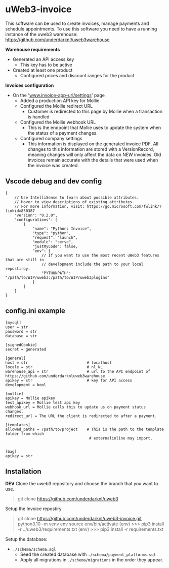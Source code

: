 # uWeb3-invoice

This software can be used to create invoices, manage payments and schedule appointments.
To use this software you need to have a running instance of the uweb3 warehouse: https://github.com/underdarknl/uweb3warehouse

**Warehouse requirements**
- Generated an API access key
  - This key has to be active
- Created at least one product
  -  Configured prices and discount ranges for the product

**Invoices configuration**
- On the 'www.invoice-app-url/settings' page
  - Added a production API key for Mollie
  - Configured the Mollie redirect URL
    - Customer is redirected to this page by Mollie when a transaction is handled
  - Configured the Mollie webhook URL
    - This is the endpoint that Mollie uses to update the system when the status of a payment changes.
  - Configured company settings
    - This information is displayed on the generated invoice PDF. All changes to this information are stored with a VersionRecord, meaning changes will only affect the data on NEW invoices. Old invoices remain accurate with the details that were used when the invoice was created.

## Vscode debug and dev config
```
{
    // Use IntelliSense to learn about possible attributes.
    // Hover to view descriptions of existing attributes.
    // For more information, visit: https://go.microsoft.com/fwlink/?linkid=830387
    "version": "0.2.0",
    "configurations": [
        {
            "name": "Python: Invoice",
            "type": "python",
            "request": "launch",
            "module": "serve",
            "justMyCode": false,
            "env": {
                // If you want to use the most recent uWeb3 features that are still in
                // development include the path to your local repostiroy.
                "PYTHONPATH": "/path/to/WIP/uweb3:/path/to/WIP/uweb3plugins"
            }
        }
    ]
}
```
## config.ini example
```
[mysql]
user = str
password = str
database = str

[signedCookie]
secret = generated

[general]
host = str                          # localhost
locale = str                        # nl_NL
warehouse_api = str                 # url to the API endpoint of https://github.com/underdarknluweb3warehouse
apikey = str                        # key for API access
development = bool

[mollie]
apikey = Mollie apikey
test_apikey = Mollie test api key
webhook_url = Mollie calls this to update us on payment status changes.
redirect_url = The URL the client is redirected to after a payment.

[templates]
allowed_paths = /path/to/project    # This is the path to the template folder from which
                                     # externalinline may import.


[bag]
apikey = str
```

## Installation
**DEV**
Clone the uweb3 repository and choose the branch that you want to use.
> git clone https://github.com/underdarknl/uweb3

Setup the Invoice repostiry
> git clone https://github.com/underdarknl/uweb3-invoice.git
python3.10 -m venv env
source env/bin/activate
(env) >>> pip3 install -r ../uweb3/requirements.txt
(env) >>> pip3 install -r requirements.txt

Setup the database:
-  `./schema/schema.sql`
   -  Seed the created database with `./schema/payment_platforms.sql`
   -  Apply all migrations in `./schema/migrations` in the order they appear.
